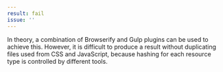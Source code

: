```yaml
---
result: fail
issue: ''
---
```


In theory, a combination of Browserify and Gulp plugins can be used to achieve this. However, it is difficult to produce a result without duplicating files used from CSS and JavaScript, because hashing for each resource type is controlled by different tools.
